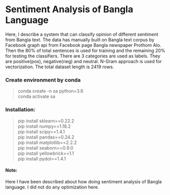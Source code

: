 # Sentiment Analysis of Bangla Language

Here, I describe a system that can classify opinion of different sentiment from Bangla text. The data has manually built on Bangla text corpus by Facebook graph api from Facebook page Bangla newspaper Prothom Alo. Then the 80% of total sentences is used for training and the remaining 20% for testing the classifiers. There are 3 categories are used as labels. They are positive(pos), negative(neg) and neutral. N-Gram approach is used for vectorization. The total dataset length is 2419 rows.

### Create environment by conda
> conda create -n sa python=3.6<br/>
> conda activate sa<br/>

### Installation:
> pip install sklearn==0.22.2<br/>
> pip install numpy==1.18.2<br/>
> pip install scipy==1.4.1<br/>
> pip install pandas==0.24.2<br/>
> pip install matplotlib==2.2.2<br/>
> pip install seaborn==0.9.0<br/>
> pip install yellowbrick==1.1<br/>
> pip install pydot==1.4.1<br/>


#### Note:
Here I have been described about how doing sentiment analysis of Bangla language. I did not do any optimization here.

